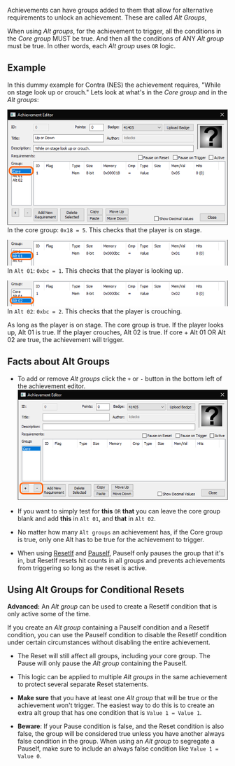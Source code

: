 Achievements can have groups added to them that allow for alternative requirements to unlock an achievement. These are called *Alt Groups*,

When using *Alt groups*, for the achievement to trigger, all the conditions in the *Core group* MUST be true. And then all the conditions of ANY *Alt group* must be true. In other words, each *Alt group* uses ``OR`` logic.

## Example

In this dummy example for Contra (NES) the achievement requires, "While on stage look up or crouch." Lets look at what's in the *Core group* and in the *Alt groups*: 

![image](/development/images/altgroup1.png)
In the core group: ``0x18 = 5``. This checks that the player is on stage.

![image](/development/images/altgroup2.png)
In ``Alt 01``: ``0xbc = 1``. This checks that the player is looking up.

![image](/development/images/altgroup3.png)
In ``Alt 02``: ``0xbc = 2``. This checks that the player is crouching.

As long as the player is on stage. The core group is true. If the player looks up, Alt 01 is true. If the player crouches, Alt 02 is true. If core + Alt 01 OR Alt 02 are true, the achievement will trigger.

## Facts about Alt Groups

- To add or remove *Alt groups* click the ``+`` or ``-`` button in the bottom left of the achievement editor.  
![image](/development/images/altgroup4.png)

- If you want to simply test for **this** ``OR`` **that** you can leave the core group blank and add **this** in ``Alt 01``, and **that** in ``Alt 02``.

- No matter how many ``Alt groups`` an achievement has, if the Core group is true, only one Alt has to be true for the achievement to trigger.

- When using [ResetIf](#resetif) and [PauseIf](#pauseif), PauseIf only pauses the group that it's in, but ResetIf resets hit counts in all groups and prevents achievements from triggering so long as the reset is active.

## Using Alt Groups for Conditional Resets

**Advanced:** An *Alt group* can be used to create a ResetIf condition that is only active some of the time.

If you create an *Alt group* containing a PauseIf condition and a ResetIf condition, you can use the PauseIf condition to disable the ResetIf condition under certain circumstances without disabling the entire achievement.

- The Reset will still affect all groups, including your core group. The Pause will only pause the *Alt group* containing the PauseIf.

- This logic can be applied to multiple *Alt groups* in the same achievement to protect several separate Reset statements.
 
- **Make sure** that you have at least one *Alt group* that will be true or the achievement won't trigger. The easiest way to do this is to create an extra alt group that has one condition that is ``Value 1 = Value 1``.

- **Beware**: If your Pause condition is false, and the Reset condition is also false, the group will be considered true unless you have another always false condition in the group. When using an *Alt group* to segregate a PauseIf, make sure to include an always false condition like ``Value 1 = Value 0``.

